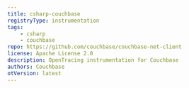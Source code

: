 ```yaml
---
title: csharp-couchbase
registryType: instrumentation
tags:
    - csharp
    - couchbase
repo: https://github.com/couchbase/couchbase-net-client
license: Apache License 2.0
description: OpenTracing instrumentation for Couchbase
authors: Couchbase
otVersion: latest
---
```

